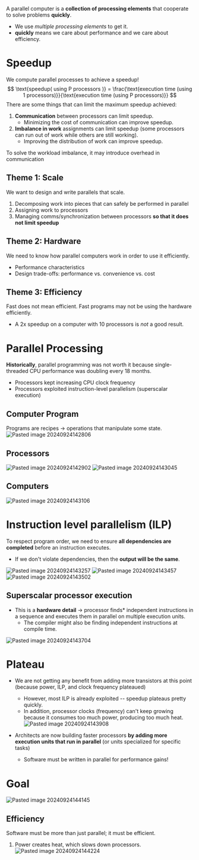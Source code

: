 
A parallel computer is a **collection of processing elements** that cooperate to solve problems **quickly**.
* We use *multiple processing elements* to get it.
* **quickly** means we care about performance and we care about efficiency.


# Speedup
We compute parallel processes to achieve a speedup!
$$
\text{speedup( using P processors )} = \frac{\text{execution time (using 1 processors)}}{\text{execution time (using P processors)}}
$$
There are some things that can limit the maximum speedup achieved:
1. **Communication** between processors can limit speedup.
	* Minimizing the cost of communication can improve speedup.
2. **Imbalance in work** assignments can limit speedup (some processors can run out of work while others are still working).
	* Improving the distribution of work can improve speedup.

To solve the workload imbalance, it may introduce overhead in communication

## Theme 1: Scale
We want to design and write parallels that scale.
1. Decomposing work into pieces that can safely be performed in parallel
2. Assigning work to processors
3. Managing comms/synchronization between processors **so that it does not limit speedup**

## Theme 2: Hardware
We need to know how parallel computers work in order to use it efficiently.
* Performance characteristics
* Design trade-offs: performance vs. convenience vs. cost

## Theme 3: Efficiency
Fast does not mean efficient. Fast programs may not be using the hardware efficiently.
* A 2x speedup on a computer with 10 processors is *not* a good result.

# Parallel Processing

**Historically**, parallel programming was not worth it because single-threaded CPU performance was doubling every 18 months.
* Processors kept increasing CPU clock frequency
* Processors exploited instruction-level parallelism (superscalar execution)

## Computer Program
Programs are recipes -> operations that manipulate some state.
![Pasted image 20240924142806](Pasted%20image%2020240924142806.png)

## Processors
![Pasted image 20240924142902](Pasted%20image%2020240924142902.png)
![Pasted image 20240924143045](Pasted%20image%2020240924143045.png)

## Computers
![Pasted image 20240924143106](Pasted%20image%2020240924143106.png)

# Instruction level parallelism (ILP)
To respect program order, we need to ensure **all dependencies are completed** before an instruction executes.
* If we don't violate dependencies, then the **output will be the same**.

![Pasted image 20240924143257](Pasted%20image%2020240924143257.png)
![Pasted image 20240924143457](Pasted%20image%2020240924143457.png)
![Pasted image 20240924143502](Pasted%20image%2020240924143502.png)

## Superscalar processor execution
* This is a **hardware detail** -> processor finds* independent instructions in a sequence and executes them in parallel on multiple execution units.
	* The compiler might also be finding independent instructions at compile time.

![Pasted image 20240924143704](Pasted%20image%2020240924143704.png)

# Plateau
* We are not getting any benefit from adding more transistors at this point (because power, ILP, and clock frequency plateaued)
	* However, most ILP is already exploited -- speedup plateaus pretty quickly.
	* In addition, processor clocks (frequency) can't keep growing because it consumes too much power, producing too much heat.
![Pasted image 20240924143908](Pasted%20image%2020240924143908.png)

* Architects are now building faster processors **by adding more execution units that run in parallel** (or units specialized for specific tasks)
	* Software must be written in parallel for performance gains!

# Goal
![Pasted image 20240924144145](Pasted%20image%2020240924144145.png)

## Efficiency
Software must be more than just parallel; it must be efficient.
1. Power creates heat, which slows down processors.
![Pasted image 20240924144224](Pasted%20image%2020240924144224.png)
	